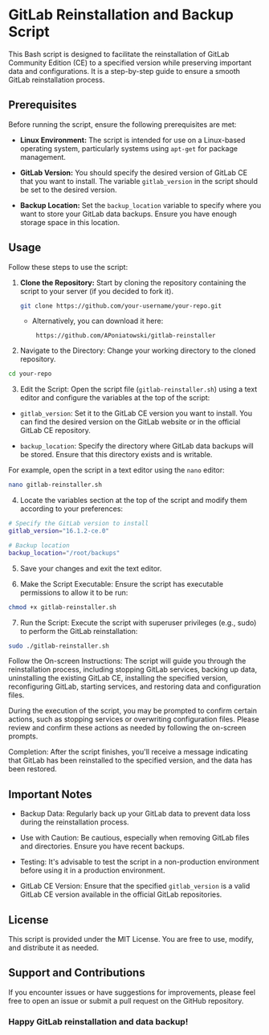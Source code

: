 # GitLab Reinstallation and Backup Script

This Bash script is designed to facilitate the reinstallation of GitLab Community Edition (CE) to a specified version while preserving important data and configurations. It is a step-by-step guide to ensure a smooth GitLab reinstallation process.

## Prerequisites

Before running the script, ensure the following prerequisites are met:

- **Linux Environment:** The script is intended for use on a Linux-based operating system, particularly systems using `apt-get` for package management.

- **GitLab Version:** You should specify the desired version of GitLab CE that you want to install. The variable `gitlab_version` in the script should be set to the desired version.

- **Backup Location:** Set the `backup_location` variable to specify where you want to store your GitLab data backups. Ensure you have enough storage space in this location.

## Usage

Follow these steps to use the script:

1. **Clone the Repository:** Start by cloning the repository containing the script to your server (if you decided to fork it).

   ```bash
   git clone https://github.com/your-username/your-repo.git
   ```

   - Alternatively, you can download it here:
     ```
      https://github.com/APoniatowski/gitlab-reinstaller
     ```

2. Navigate to the Directory: Change your working directory to the cloned repository.

  ```bash
  cd your-repo
  ```   

3. Edit the Script: Open the script file (`gitlab-reinstaller.sh`) using a text editor and configure the variables at the top of the script:

  - `gitlab_version`: Set it to the GitLab CE version you want to install. You can find the desired version on the GitLab website or in the official GitLab CE repository.

  - `backup_location`: Specify the directory where GitLab data backups will be stored. Ensure that this directory exists and is writable.

  For example, open the script in a text editor using the `nano` editor:

  ```bash
  nano gitlab-reinstaller.sh
  ```
4. Locate the variables section at the top of the script and modify them according to your preferences:

  ```bash
  # Specify the GitLab version to install
  gitlab_version="16.1.2-ce.0"

  # Backup location
  backup_location="/root/backups"
  ```
5. Save your changes and exit the text editor.

6. Make the Script Executable: Ensure the script has executable permissions to allow it to be run:

  ```bash
  chmod +x gitlab-reinstaller.sh
  ```

7. Run the Script: Execute the script with superuser privileges (e.g., sudo) to perform the GitLab reinstallation:

  ```bash
  sudo ./gitlab-reinstaller.sh
  ```

Follow the On-screen Instructions: The script will guide you through the reinstallation process, including stopping GitLab services, backing up data, uninstalling the existing GitLab CE, installing the specified version, reconfiguring GitLab, starting services, and restoring data and configuration files.

During the execution of the script, you may be prompted to confirm certain actions, such as stopping services or overwriting configuration files. Please review and confirm these actions as needed by following the on-screen prompts.

Completion: After the script finishes, you'll receive a message indicating that GitLab has been reinstalled to the specified version, and the data has been restored.

## Important Notes

  - Backup Data: Regularly back up your GitLab data to prevent data loss during the reinstallation process.

  - Use with Caution: Be cautious, especially when removing GitLab files and directories. Ensure you have recent backups.

  - Testing: It's advisable to test the script in a non-production environment before using it in a production environment.

  - GitLab CE Version: Ensure that the specified `gitlab_version` is a valid GitLab CE version available in the official GitLab repositories.

## License

  This script is provided under the MIT License. You are free to use, modify, and distribute it as needed.

## Support and Contributions

  If you encounter issues or have suggestions for improvements, please feel free to open an issue or submit a pull request on the GitHub repository.

### Happy GitLab reinstallation and data backup!



